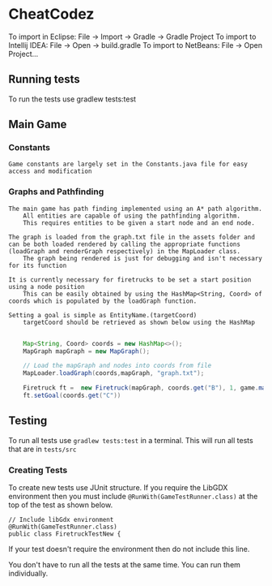 # CheatCodez

To import in Eclipse: File -> Import -> Gradle -> Gradle Project
To import to Intellij IDEA: File -> Open -> build.gradle
To import to NetBeans: File -> Open Project...


## Running tests
To run the tests use gradlew tests:test

## Main Game

### Constants
    Game constants are largely set in the Constants.java file for easy access and modification

### Graphs and Pathfinding
    The main game has path finding implemented using an A* path algorithm. 
        All entities are capable of using the pathfinding algorithm. 
        This requires entities to be given a start node and an end node.
    
    The graph is loaded from the graph.txt file in the assets folder and can be both loaded rendered by calling the appropriate functions (loadGraph and renderGraph respectively) in the MapLoader class. 
        The graph being rendered is just for debugging and isn't necessary for its function
    
    It is currently necessary for firetrucks to be set a start position using a node position
        This can be easily obtained by using the HashMap<String, Coord> of coords which is populated by the loadGraph function. 
    
    Setting a goal is simple as EntityName.(targetCoord)
        targetCoord should be retrieved as shown below using the HashMap

```Java

    Map<String, Coord> coords = new HashMap<>();
    MapGraph mapGraph = new MapGraph();

    // Load the mapGraph and nodes into coords from file
    MapLoader.loadGraph(coords,mapGraph, "graph.txt");

    Firetruck ft =  new Firetruck(mapGraph, coords.get("B"), 1, game.manager);
    ft.setGoal(coords.get("C"))

```
## Testing

To run all tests use ```gradlew tests:test``` in a terminal. This will run all tests that are in ```tests/src```

### Creating Tests

To create new tests use JUnit structure. If you require the LibGDX environment then you must include ```@RunWith(GameTestRunner.class)``` at the top of the test as shown below.

```
// Include libGdx environment
@RunWith(GameTestRunner.class)
public class FiretruckTestNew {
```

If your test doesn't require the environment then do not include this line.

You don't have to run all the tests at the same time. You can run them individually. 

